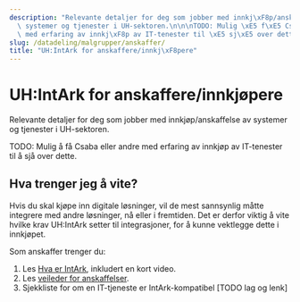 ```yaml
---
description: "Relevante detaljer for deg som jobber med innkj\xF8p/anskaffelse av\
  \ systemer og tjenester i UH-sektoren.\n\n\nTODO: Mulig \xE5 f\xE5 Csaba eller andre\
  \ med erfaring av innkj\xF8p av IT-tenester til \xE5 sj\xE5 over dette."
slug: /datadeling/malgrupper/anskaffer/
title: "UH:IntArk for anskaffere/innkj\xF8pere"
---
```


# UH:IntArk for anskaffere/innkjøpere

Relevante detaljer for deg som jobber med innkjøp/anskaffelse av systemer og tjenester i UH-sektoren.


TODO: Mulig å få Csaba eller andre med erfaring av innkjøp av IT-tenester til å sjå over dette.

## Hva trenger jeg å vite?


Hvis du skal kjøpe inn digitale løsninger, vil de mest sannsynlig måtte integrere med andre løsninger, nå eller i fremtiden. Det er derfor viktig å vite hvilke krav UH:IntArk setter til integrasjoner, for å kunne vektlegge dette i innkjøpet.


Som anskaffer trenger du:


1. Les [Hva er IntArk](/docs/datadeling/hva-er), inkludert en kort video.
2. Les [veileder for anskaffelser](/docs/datadeling/veiledere/annet/anskaffelse).
3. Sjekkliste for om en IT-tjeneste er IntArk-kompatibel [TODO lag og lenk]